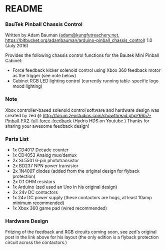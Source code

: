 # README #

### BauTek Pinball Chassis Control ###
Written by Adam Bauman (adam@kungfutreachery.net, https://bitbucket.org/adambauman/arduino-pinball_chassis_control)
1.0 (July 2016)

Provides the following chassis control functions for the Bautek Mini Pinball Cabinet:
-	Force feedback kicker solenoid control using Xbox 360 feedback motor as the trigger (see note below)
-	Cabinet RGB LED lighting control (currently running table-specific logo mood lighting)

### Note ###
Xbox controller-based solenoid control software and hardware design was created by zed @ http://forum.zenstudios.com/showthread.php?6657-Pinball-FX2-full-force-feedback (Hydris HDS on Youtube.) Thanks for sharing your awesome feedback design!

### Parts List ###

-	1x	CD4017 Decade counter
-	1x	CD4053 Analog mux/demux
-	2x	SL5501 6-pin phototransistor
-	2x	BD237 NPN power transistor
-	2x	1N4007 diodes (added from the original design for flyback protection)
-	2x	0.1 OHM resistors
-	1x	Arduino (zed used an Uno in his original design)
-	2x	24v DC contactors
-	1x	24v DC power supply (these contactors are hogs, at least 10amp minimum recommended)
-	1x	Xbox 360 game pad (wired recommended)

### Hardware Design ###

Fritzing of the feedback and RGB circuits coming soon, see zed's original post in the link above for his layout (the only edition is a flyback protection circuit across the contactors.)
